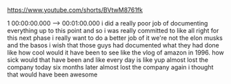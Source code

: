 https://www.youtube.com/shorts/BVtwM8761fk

1 00:00:00.000 --\> 00:01:00.000 i did a really poor job of documenting
everything up to this point and so i was really committed to like all
right for this next phase i really want to do a better job of it we're
not the elon musks and the basos i wish that those guys had documented
what they had done like how cool would it have been to see like the vlog
of amazon in 1996. how sick would that have been and like every day is
like yup almost lost the company today six months later almost lost the
company again i thought that would have been awesome
